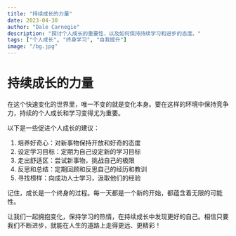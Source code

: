 ```yaml
---
title: "持续成长的力量"
date: 2023-04-30
author: "Dale Carnegie"
description: "探讨个人成长的重要性，以及如何保持持续学习和进步的态度。"
tags: ["个人成长", "终身学习", "自我提升"]
image: "/bg.jpg"
---
```


# 持续成长的力量

在这个快速变化的世界里，唯一不变的就是变化本身。要在这样的环境中保持竞争力，持续的个人成长和学习变得尤为重要。

以下是一些促进个人成长的建议：

1. 培养好奇心：对新事物保持开放和好奇的态度
2. 设定学习目标：定期为自己设定新的学习目标
3. 走出舒适区：尝试新事物，挑战自己的极限
4. 反思和总结：定期回顾和反思自己的经历和教训
5. 寻找榜样：向成功人士学习，汲取他们的经验

记住，成长是一个终身的过程。每一天都是一个新的开始，都蕴含着无限的可能性。

让我们一起拥抱变化，保持学习的热情，在持续成长中发现更好的自己。相信只要我们不断进步，就能在人生的道路上走得更远、更精彩！

